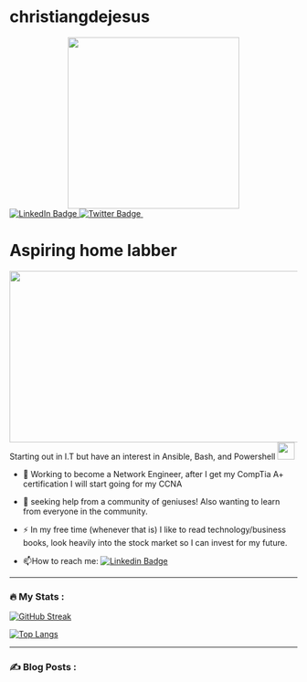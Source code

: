 # christiangdejesus
<div id="header" align="center">
  <img src="https://twitter.com/Clonezz___/photo" width="300"/>
</div>
<div id="badges">
  <a href="https://www.linkedin.com/in/christiandejesusit/">
    <img src="https://img.shields.io/badge/LinkedIn-blue?style=for-the-badge&logo=linkedin&logoColor=white" alt="LinkedIn Badge"/>
  </a>
  <a href="https://twitter.com/Clonezz___">
    <img src="https://img.shields.io/badge/Twitter-blue?style=for-the-badge&logo=twitter&logoColor=white" alt="Twitter Badge"/>
  </a>
  <img src="https://komarev.com/ghpvc/?username=ChrisGDeJesus&style=flat-square&color=blue" alt=""/>
</div>
<h1>
Aspiring home labber
 </h1>
<div align="center">
  <img src="https://media.giphy.com/media/dWesBcTLavkZuG35MI/giphy.gif" width="600" height="300"/>
</div>
Starting out in I.T but have an interest in Ansible, Bash, and Powershell <img src="https://media.giphy.com/media/WUlplcMpOCEmTGBtBW/giphy.gif" width="30">

- :telescope: Working to become a Network Engineer, after I get my CompTia A+ certification I will start going for my CCNA 

- :seedling: seeking help from a community of geniuses! Also wanting to learn from everyone in the community. 

- :zap: In my free time (whenever that is) I like to read technology/business books, look heavily into the stock market so I can invest for my future. 

- :mailbox:How to reach me: [![Linkedin Badge](https://img.shields.io/badge/-kakbar-blue?style=flat&logo=Linkedin&logoColor=white)](https://www.linkedin.com/in/christiandejesusit/)

---

### :fire: My Stats :
[![GitHub Streak](http://github-readme-streak-stats.herokuapp.com?user=ChrisGDeJesus&theme=tokyonight&hide_border=true)](https://git.io/streak-stats)

[![Top Langs](https://github-readme-stats.vercel.app/api/top-langs/?username=your-github-username)](https://github.com/anuraghazra/github-readme-stats)


---

### :writing_hand: Blog Posts :


